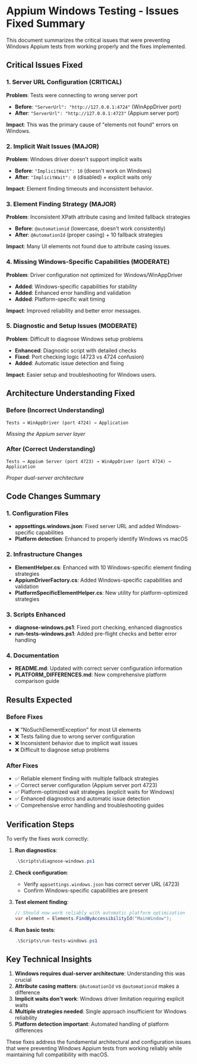 # Appium Windows Testing - Issues Fixed Summary

This document summarizes the critical issues that were preventing Windows Appium tests from working properly and the fixes implemented.

## Critical Issues Fixed

### 1. **Server URL Configuration (CRITICAL)**
**Problem**: Tests were connecting to wrong server port
- **Before**: `"ServerUrl": "http://127.0.0.1:4724"` (WinAppDriver port)
- **After**: `"ServerUrl": "http://127.0.0.1:4723"` (Appium server port)

**Impact**: This was the primary cause of "elements not found" errors on Windows.

### 2. **Implicit Wait Issues (MAJOR)**
**Problem**: Windows driver doesn't support implicit waits
- **Before**: `"ImplicitWait": 10` (doesn't work on Windows)
- **After**: `"ImplicitWait": 0` (disabled) + explicit waits only

**Impact**: Element finding timeouts and inconsistent behavior.

### 3. **Element Finding Strategy (MAJOR)**
**Problem**: Inconsistent XPath attribute casing and limited fallback strategies
- **Before**: `@automationid` (lowercase, doesn't work consistently)
- **After**: `@AutomationId` (proper casing) + 10 fallback strategies

**Impact**: Many UI elements not found due to attribute casing issues.

### 4. **Missing Windows-Specific Capabilities (MODERATE)**
**Problem**: Driver configuration not optimized for Windows/WinAppDriver
- **Added**: Windows-specific capabilities for stability
- **Added**: Enhanced error handling and validation
- **Added**: Platform-specific wait timing

**Impact**: Improved reliability and better error messages.

### 5. **Diagnostic and Setup Issues (MODERATE)**
**Problem**: Difficult to diagnose Windows setup problems
- **Enhanced**: Diagnostic script with detailed checks
- **Fixed**: Port checking logic (4723 vs 4724 confusion)
- **Added**: Automatic issue detection and fixing

**Impact**: Easier setup and troubleshooting for Windows users.

## Architecture Understanding Fixed

### Before (Incorrect Understanding)
```
Tests → WinAppDriver (port 4724) → Application
```
*Missing the Appium server layer*

### After (Correct Understanding)  
```
Tests → Appium Server (port 4723) → WinAppDriver (port 4724) → Application
```
*Proper dual-server architecture*

## Code Changes Summary

### 1. Configuration Files
- **appsettings.windows.json**: Fixed server URL and added Windows-specific capabilities
- **Platform detection**: Enhanced to properly identify Windows vs macOS

### 2. Infrastructure Changes
- **ElementHelper.cs**: Enhanced with 10 Windows-specific element finding strategies
- **AppiumDriverFactory.cs**: Added Windows-specific capabilities and validation
- **PlatformSpecificElementHelper.cs**: New utility for platform-optimized strategies

### 3. Scripts Enhanced
- **diagnose-windows.ps1**: Fixed port checking, enhanced diagnostics
- **run-tests-windows.ps1**: Added pre-flight checks and better error handling

### 4. Documentation
- **README.md**: Updated with correct server configuration information
- **PLATFORM_DIFFERENCES.md**: New comprehensive platform comparison guide

## Results Expected

### Before Fixes
- ❌ "NoSuchElementException" for most UI elements
- ❌ Tests failing due to wrong server configuration  
- ❌ Inconsistent behavior due to implicit wait issues
- ❌ Difficult to diagnose setup problems

### After Fixes
- ✅ Reliable element finding with multiple fallback strategies
- ✅ Correct server configuration (Appium server port 4723)
- ✅ Platform-optimized wait strategies (explicit waits for Windows)
- ✅ Enhanced diagnostics and automatic issue detection
- ✅ Comprehensive error handling and troubleshooting guides

## Verification Steps

To verify the fixes work correctly:

1. **Run diagnostics**:
   ```powershell
   .\Scripts\diagnose-windows.ps1
   ```

2. **Check configuration**:
   - Verify `appsettings.windows.json` has correct server URL (4723)
   - Confirm Windows-specific capabilities are present

3. **Test element finding**:
   ```csharp
   // Should now work reliably with automatic platform optimization
   var element = Elements.FindByAccessibilityId("MainWindow");
   ```

4. **Run basic tests**:
   ```powershell
   .\Scripts\run-tests-windows.ps1
   ```

## Key Technical Insights

1. **Windows requires dual-server architecture**: Understanding this was crucial
2. **Attribute casing matters**: `@AutomationId` vs `@automationid` makes a difference
3. **Implicit waits don't work**: Windows driver limitation requiring explicit waits
4. **Multiple strategies needed**: Single approach insufficient for Windows reliability
5. **Platform detection important**: Automated handling of platform differences

These fixes address the fundamental architectural and configuration issues that were preventing Windows Appium tests from working reliably while maintaining full compatibility with macOS.

